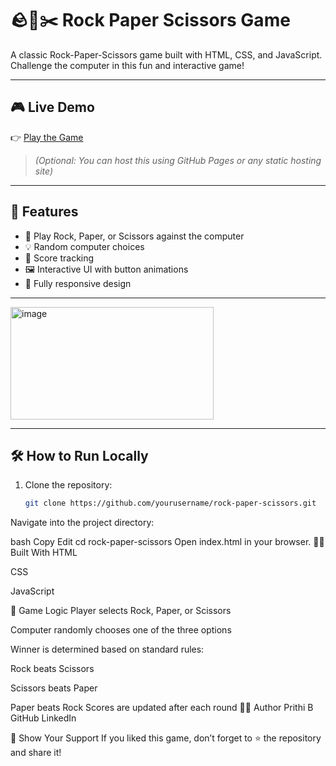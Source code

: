 # 🪨📄✂️ Rock Paper Scissors Game

A classic Rock-Paper-Scissors game built with HTML, CSS, and JavaScript. Challenge the computer in this fun and interactive game!

---
## 🎮 Live Demo

👉 [Play the Game](https://your-live-demo-link.com)  
> *(Optional: You can host this using GitHub Pages or any static hosting site)*

---
## 🚀 Features

- 🎲 Play Rock, Paper, or Scissors against the computer
- 💡 Random computer choices
- 🔢 Score tracking
- 🖼️ Interactive UI with button animations
- 📱 Fully responsive design

---
<img width="325" height="180" alt="image" src="https://github.com/user-attachments/assets/ae793778-48dc-40cd-a424-5825f666ea80" />



---

## 🛠️ How to Run Locally

1. Clone the repository:
   ```bash
   git clone https://github.com/yourusername/rock-paper-scissors.git
Navigate into the project directory:

bash
Copy
Edit
cd rock-paper-scissors
Open index.html in your browser.
🧑‍💻 Built With
HTML

CSS

JavaScript

🧠 Game Logic
Player selects Rock, Paper, or Scissors

Computer randomly chooses one of the three options

Winner is determined based on standard rules:

Rock beats Scissors

Scissors beats Paper

Paper beats Rock
Scores are updated after each round
🙋‍♀️ Author
Prithi B
GitHub
LinkedIn

🌟 Show Your Support
If you liked this game, don’t forget to ⭐️ the repository and share it!
